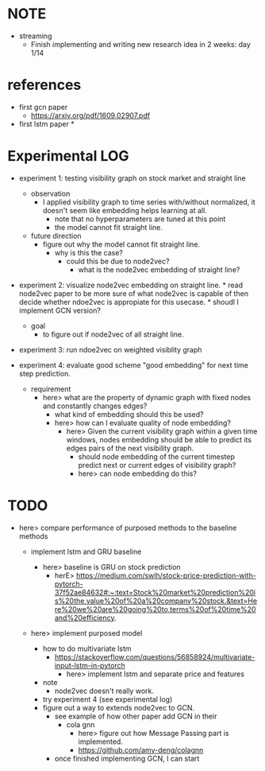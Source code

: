# NOTE
* streaming 
    * Finish implementing and writing new research idea in 2 weeks: day 1/14

# references
* first gcn paper 
    * https://arxiv.org/pdf/1609.02907.pdf
* first lstm paper
    * 

# Experimental LOG
*  experiment 1: testing visibility graph on stock market and straight line 
    * observation 
        * I applied visibility graph to time series with/without normalized, it doesn't seem like embedding helps learning at all.
            * note that no hyperparameters are tuned at this point
            * the model cannot fit straight line.
    * future direction 
        * figure out why the model cannot fit straight line.
            * why is this the case?
                * could this be due to node2vec?
                    * what is the node2vec embedding of straight line?


*  experiment 2: visualize node2vec embedding on straight line. 
        * read node2vec paper to be more sure of what node2vec is capable of then decide whether ndoe2vec is appropiate for this usecase.
            * shoudl I implement GCN version?
    * goal 
        * to figure out if node2vec of all straight line.

* experiment 3: run ndoe2vec on weighted visiblity graph

* experiment 4: evaluate good scheme "good embedding" for next time step prediction.
    * requirement 
        * here> what are the property of dynamic graph with fixed nodes and constantly changes edges?
            * what kind of embedding should this be used?
            * here> how can I evaluate quality of node embedding?
                * here> Given the current visibility graph within a given time windows, nodes embedding should be able to predict its edges pairs of the next visibility graph.
                    * should node embedding of the current timestep predict next or current edges of visibility graph?
                    * here> can node embedding do this?

# TODO

* here> compare performance of purposed methods to the baseline methods  
    * implement lstm and GRU baseline
        * here> baseline is GRU on stock prediction
            * herE> https://medium.com/swlh/stock-price-prediction-with-pytorch-37f52ae84632#:~:text=Stock%20market%20prediction%20is%20the,value%20of%20a%20company%20stock.&text=Here%20we%20are%20going%20to,terms%20of%20time%20and%20efficiency.

    * here> implement purposed model  
        * how to do multivariate lstm
            * https://stackoverflow.com/questions/56858924/multivariate-input-lstm-in-pytorch
                * here> implement lstm and separate price and features
        * note
            * node2vec doesn't really work.
        * try experiment 4 (see experimental log)
        * figure out a way to extends node2vec to GCN.
            * see example of how other paper add GCN in their 
                * cola gnn 
                    * here> figure out how Message Passing part is implemented.
                    * https://github.com/amy-deng/colagnn
            * once finished implementing GCN, I can start 
